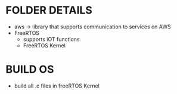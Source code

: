 # FOLDER DETAILS
- aws -> library that supports communication to services on AWS
- FreeRTOS
    + supports iOT functions
    + FreeRTOS Kernel
# BUILD OS
- build all .c files in freeRTOS Kernel

